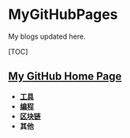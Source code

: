 # MyGitHubPages
My blogs updated here.


[TOC]

## [My GitHub Home Page](https://github.com/ciyaer/MyGitHubPages/blob/master/My%20GitHub%20Home%20Page/MyGitHubHomePage.md)

* **[工具](https://github.com/ciyaer/MyGitHubPages/tree/master/My%20GitHub%20Home%20Page/工具)**
* **[编程](https://github.com/ciyaer/MyGitHubPages/tree/master/My%20GitHub%20Home%20Page/编程)**
* **[区块链](https://github.com/ciyaer/MyGitHubPages/tree/master/My%20GitHub%20Home%20Page/区块链)**
* **其他**







